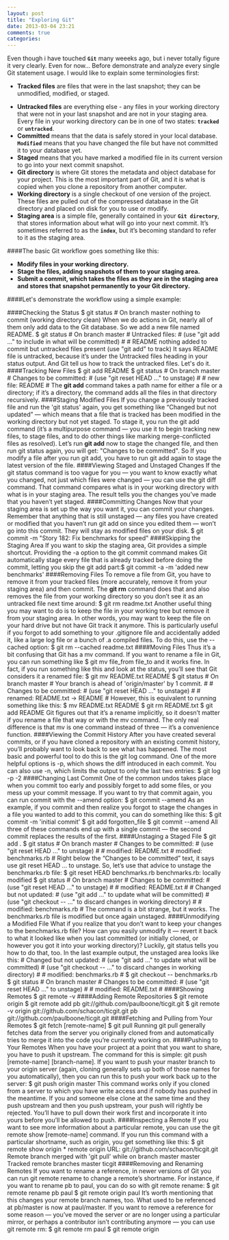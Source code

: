 ```yaml
---
layout: post
title: "Exploring Git"
date: 2013-03-04 23:21
comments: true
categories: 
---
```


Even though i have touched **`Git`** many weeeks ago, but i never totally figure it very clearly. Even for now...
Before demonstrate and analyze every single Git statement usage. I would like to explain some terminologies first:  
- **Tracked files** are files that were in the last snapshot; they can be unmodified, modified, or staged.
 <!-- more -->	 
- **Untracked files** are everything else - any files in your working directory that were not in your last
snapshot and are not in your staging area. Every file in your working directory can be in one of two states: **`tracked`** or **`untracked`**.
- **Committed** means that the data is safely stored in your local database. 
**`Modified`** means that you have changed the file but have not committed it to your database yet. 
- **Staged** means that you have marked a modified file in its current version to go into your next commit snapshot.
- **Git directory** is where Git stores the metadata and object database for your project. This is
	the most important part of Git, and it is what is copied when you clone a repository from another computer.
- **Working directory** is a single checkout of one version of the project. These files are pulled out of
	the compressed database in the Git directory and placed on disk for you to use or modify.
- **Staging area** is a simple file, generally contained in your **`Git directory`**, that stores information
	about what will go into your next commit. It’s sometimes referred to as the **`index`**, but it’s becoming
	standard to refer to it as the staging area.

####The basic Git workflow goes something like this:         

- **Modify files in your working directory.**
- **Stage the files, adding snapshots of them to your staging area.**
- **Submit a commit, which takes the files as they are in the staging area and stores that snapshot permanently to your Git directory.**

####Let's demonstrate the workflow using a simple example:

####Checking the Status
	$ git status
	# On branch master
	nothing to commit (working directory clean) 
	When we do actions in Git, nearly all of them only add data to the Git database. So we add a new file named README.
	$ git status
	# On branch master
	# Untracked files:
	# (use "git add <file>..." to include in what will be committed)
	#
	# README
	nothing added to commit but untracked files present (use "git add" to track)
	It says README file is untracked, because it’s under the Untracked files heading in your status output. And Git tell
	us how to track the untracked files. Let's do it.
####Tracking New Files
	$ git add README
	$ git status
	# On branch master
	# Changes to be committed:
	# (use "git reset HEAD <file>..." to unstage)
	#
	# new file: README
	#
	The **git add** command takes a path name for either a file or a directory; if it’s a directory, the command adds all
	the files in that directory recursively.
####Staging Modified Files
	If you change a previously tracked file and run the 'git status' again, you get something like “Changed but not updated”
	— which means that a file that is tracked has been modified in the working directory but not yet staged. To stage it,
	you run the git add command (it’s a multipurpose command — you use it to begin tracking new files, to stage files,
	and to do other things like marking merge-conflicted files as resolved). Let’s run **git add** now to stage the changed
	file, and then run git status again, you will get: "Changes to be committed". So If you modify a file after you run 
	git add, you have to run git add again to stage the latest version of the file.
####Viewing Staged and Unstaged Changes
	If the git status command is too vague for you — you want to know exactly what you changed,
	not just which files were changed — you can use the git diff command.
	That command compares what is in your working directory with what is in your staging area. The
	result tells you the changes you’ve made that you haven’t yet staged.
####Committing Changes
	Now that your staging area is set up the way you want it, you can commit your changes. Remember
	that anything that is still unstaged — any files you have created or modified that you haven’t run git
	add on since you edited them — won’t go into this commit. They will stay as modified files on your disk.
	$ git commit -m "Story 182: Fix benchmarks for speed"
####Skipping the Staging Area
	If you want to skip the staging area, Git provides a simple shortcut. Providing the -a option to the git commit
	command makes Git automatically stage every file that is already tracked before doing the commit, letting you skip
	the git add part:$ git commit -a -m 'added new benchmarks'
####Removing Files
	To remove a file from Git, you have to remove it from your tracked files (more accurately, remove it
	from your staging area) and then commit. The **git rm** command does that and also removes the file
	from your working directory so you don’t see it as an untracked file next time around:
	$ git rm readme.txt
	Another useful thing you may want to do is to keep the file in your working tree but remove it from
	your staging area. In other words, you may want to keep the file on your hard drive but not have Git
	track it anymore. This is particularly useful if you forgot to add something to your .gitignore file
	and accidentally added it, like a large log file or a bunch of .a compiled files. To do this, use the
	--cached option:
	$ git rm --cached readme.txt
####Moving Files
	Thus it’s a bit confusing that Git has a mv command. If you want to rename a file in Git, you can run
	something like
	$ git mv file_from file_to
	and it works fine. In fact, if you run something like this and look at the status, you’ll see that Git
	considers it a renamed file:
	$ git mv README.txt README
	$ git status
	# On branch master
	# Your branch is ahead of 'origin/master' by 1 commit.
	#
	# Changes to be committed:
	# (use "git reset HEAD <file>..." to unstage)
	#
	# renamed: README.txt -> README
	#
	However, this is equivalent to running something like this:
	$ mv README.txt README
	$ git rm README.txt
	$ git add README
	Git figures out that it’s a rename implicitly, so it doesn’t matter if you rename a file that way or
	with the mv command. The only real difference is that mv is one command instead of three — it’s a
	convenience function.
####Viewing the Commit History
	After you have created several commits, or if you have cloned a repository with an existing commit
	history, you’ll probably want to look back to see what has happened. The most basic and powerful
	tool to do this is the git log command.
	One of the more helpful options is -p, which shows the diff introduced in each commit. You can also
	use -n, which limits the output to only the last two entries:
	$ git log -p -2
####Changing Last Commit
	One of the common undos takes place when you commit too early and possibly forget to add some
	files, or you mess up your commit message. If you want to try that commit again, you can run commit
	with the --amend option:
	$ git commit --amend
	As an example, if you commit and then realize you forgot to stage the changes in a file you wanted to
	add to this commit, you can do something like this:
	$ git commit -m 'initial commit'
	$ git add forgotten_file
	$ git commit --amend
	All three of these commands end up with a single commit — the second commit replaces the results of the first.
####Unstaging a Staged File
	$ git add .
	$ git status
	# On branch master
	# Changes to be committed:
	# (use "git reset HEAD <file>..." to unstage)
	#
	# modified: README.txt
	# modified: benchmarks.rb
	#
	Right below the “Changes to be committed” text, it says use git reset HEAD <file>... to unstage.
	So, let’s use that advice to unstage the benchmarks.rb file:
	$ git reset HEAD benchmarks.rb
	benchmarks.rb: locally modified
	$ git status
	# On branch master
	# Changes to be committed:
	# (use "git reset HEAD <file>..." to unstage)
	#
	# modified: README.txt
	#
	# Changed but not updated:
	# (use "git add <file>..." to update what will be committed)
	# (use "git checkout -- <file>..." to discard changes in working directory)
	#
	# modified: benchmarks.rb
	#
	The command is a bit strange, but it works. The benchmarks.rb file is modified but once again unstaged.
####Unmodifying a Modified File
	What if you realize that you don’t want to keep your changes to the benchmarks.rb file? How can you
	easily unmodify it — revert it back to what it looked like when you last committed (or initially cloned,
	or however you got it into your working directory)? Luckily, git status tells you how to do that,
	too. In the last example output, the unstaged area looks like this:
	# Changed but not updated:
	# (use "git add <file>..." to update what will be committed)
	# (use "git checkout -- <file>..." to discard changes in working directory)
	#
	# modified: benchmarks.rb
	#
	$ git checkout -- benchmarks.rb
	$ git status
	# On branch master
	# Changes to be committed:
	# (use "git reset HEAD <file>..." to unstage)
	#
	# modified: README.txt
	#
####Showing Remotes
	$ git remote -v
####Adding Remote Repositories
	$ git remote
	origin
	$ git remote add pb git://github.com/paulboone/ticgit.git
	$ git remote -v
	origin git://github.com/schacon/ticgit.git
	pb git://github.com/paulboone/ticgit.git
####Fetching and Pulling from Your Remotes
	$ git fetch [remote-name]
	$ git pull
	Running git pull generally fetches data from the server you originally cloned from and automatically tries to
	merge it into the code you’re currently working on.
####Pushing to Your Remotes
	When you have your project at a point that you want to share, you have to push it upstream. The
	command for this is simple: git push [remote-name] [branch-name]. If you want to push your
	master branch to your origin server (again, cloning generally sets up both of those names for you
	automatically), then you can run this to push your work back up to the server:
	$ git push origin master
	This command works only if you cloned from a server to which you have write access and if nobody
	has pushed in the meantime. If you and someone else clone at the same time and they push upstream
	and then you push upstream, your push will rightly be rejected. You’ll have to pull down their work
	first and incorporate it into yours before you’ll be allowed to push.
####Inspecting a Remote
	If you want to see more information about a particular remote, you can use the git remote show
	[remote-name] command. If you run this command with a particular shortname, such as origin, you
	get something like this:
	$ git remote show origin
	* remote origin
	URL: git://github.com/schacon/ticgit.git
	Remote branch merged with 'git pull' while on branch master
	master
	Tracked remote branches
	master
	ticgit
####Removing and Renaming Remotes
	If you want to rename a reference, in newer versions of Git you can run git remote rename to
	change a remote’s shortname. For instance, if you want to rename pb to paul, you can do so with git
	remote rename:
	$ git remote rename pb paul
	$ git remote
	origin
	paul
	It’s worth mentioning that this changes your remote branch names, too. What used to be referenced at
	pb/master is now at paul/master.
	If you want to remove a reference for some reason — you’ve moved the server or are no longer using
	a particular mirror, or perhaps a contributor isn’t contributing anymore — you can use git remote
	rm:
	$ git remote rm paul
	$ git remote
	origin
